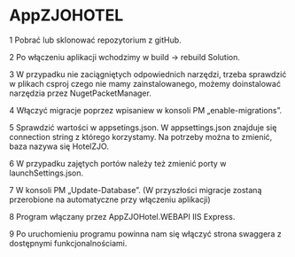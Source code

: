 # AppZJOHOTEL
1 Pobrać lub sklonować repozytorium z gitHub.

2 Po włączeniu aplikacji wchodzimy w build -> rebuild Solution.

3 W przypadku nie zaciągniętych odpowiednich narzędzi, trzeba sprawdzić w plikach csproj czego nie mamy zainstalowanego, możemy doinstalować narzędzia przez NugetPacketManager.

4 Włączyć migracje poprzez wpisaniew w konsoli PM „enable-migrations”.

5 Sprawdzić wartości w appsetings.json. W appsettings.json znajduje się connection string z którego korzystamy. Na potrzeby można to zmienić, baza nazywa się HotelZJO.

6 W przypadku zajętych portów należy też zmienić porty w launchSettings.json.

7 W konsoli PM „Update-Database”.
(W przyszłości migracje zostaną przerobione na automatyczne przy włączeniu aplikacji)

8 Program włączany przez AppZJOHotel.WEBAPI IIS Express.

9 Po uruchomieniu programu powinna nam się włączyć strona swaggera z dostępnymi funkcjonalnościami.

